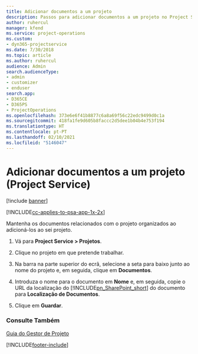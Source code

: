 ```yaml
---
title: Adicionar documentos a um projeto
description: Passos para adicionar documentos a um projeto no Project Service
author: ruhercul
manager: kfend
ms.service: project-operations
ms.custom:
- dyn365-projectservice
ms.date: 7/30/2018
ms.topic: article
ms.author: ruhercul
audience: Admin
search.audienceType:
- admin
- customizer
- enduser
search.app:
- D365CE
- D365PS
- ProjectOperations
ms.openlocfilehash: 373e6e6f41b8877c6a8a69f56c22edc9499d0c1a
ms.sourcegitcommit: 418fa1fe9d605b8faccc2d5dee1b04b4e753f194
ms.translationtype: HT
ms.contentlocale: pt-PT
ms.lasthandoff: 02/10/2021
ms.locfileid: "5146047"
---
```

# <a name="add-documents-to-a-project-project-service"></a>Adicionar documentos a um projeto (Project Service)

[!include [banner](../includes/psa-now-project-operations.md)]

[!INCLUDE[cc-applies-to-psa-app-1x-2x](../includes/cc-applies-to-psa-app-1x-2x.md)]

Mantenha os documentos relacionados com o projeto organizados ao adicioná-los ao sei projeto.  
  
1. Vá para **Project Service > Projetos**.  
  
2. Clique no projeto em que pretende trabalhar.  
  
3. Na barra na parte superior do ecrã, selecione a seta para baixo junto ao nome do projeto e, em seguida, clique em **Documentos**.  
  
4. Introduza o nome para o documento em **Nome** e, em seguida, copie o URL da localização do [!INCLUDE[pn_SharePoint_short](../includes/pn-sharepoint-short.md)] do documento para **Localização de Documentos**.  
  
5. Clique em **Guardar**.  
  
### <a name="see-also"></a>Consulte Também  
 [Guia do Gestor de Projeto](../psa/project-manager-guide.md)


[!INCLUDE[footer-include](../includes/footer-banner.md)]